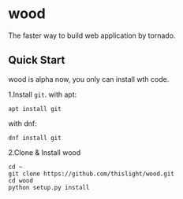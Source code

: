 # wood
The faster way to build web application by tornado.

## Quick Start
wood is alpha now, you only can install wth code.

1.Install `git`.
with apt:
````
apt install git
````
with dnf:
````
dnf install git
````

2.Clone & Install wood
````
cd ~
git clone https://github.com/thislight/wood.git
cd wood
python setup.py install
````